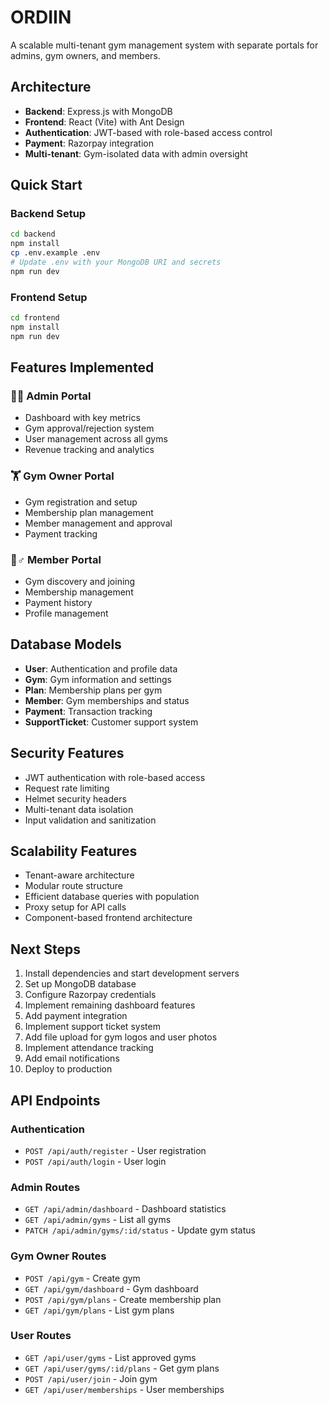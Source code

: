 # ORDIIN

A scalable multi-tenant gym management system with separate portals for admins, gym owners, and members.

## Architecture

- **Backend**: Express.js with MongoDB
- **Frontend**: React (Vite) with Ant Design
- **Authentication**: JWT-based with role-based access control
- **Payment**: Razorpay integration
- **Multi-tenant**: Gym-isolated data with admin oversight

## Quick Start

### Backend Setup
```bash
cd backend
npm install
cp .env.example .env
# Update .env with your MongoDB URI and secrets
npm run dev
```

### Frontend Setup
```bash
cd frontend
npm install
npm run dev
```

## Features Implemented

### 🧑💼 Admin Portal
- Dashboard with key metrics
- Gym approval/rejection system
- User management across all gyms
- Revenue tracking and analytics

### 🏋️ Gym Owner Portal
- Gym registration and setup
- Membership plan management
- Member management and approval
- Payment tracking

### 🧍♂️ Member Portal
- Gym discovery and joining
- Membership management
- Payment history
- Profile management

## Database Models

- **User**: Authentication and profile data
- **Gym**: Gym information and settings
- **Plan**: Membership plans per gym
- **Member**: Gym memberships and status
- **Payment**: Transaction tracking
- **SupportTicket**: Customer support system

## Security Features

- JWT authentication with role-based access
- Request rate limiting
- Helmet security headers
- Multi-tenant data isolation
- Input validation and sanitization

## Scalability Features

- Tenant-aware architecture
- Modular route structure
- Efficient database queries with population
- Proxy setup for API calls
- Component-based frontend architecture

## Next Steps

1. Install dependencies and start development servers
2. Set up MongoDB database
3. Configure Razorpay credentials
4. Implement remaining dashboard features
5. Add payment integration
6. Implement support ticket system
7. Add file upload for gym logos and user photos
8. Implement attendance tracking
9. Add email notifications
10. Deploy to production

## API Endpoints

### Authentication
- `POST /api/auth/register` - User registration
- `POST /api/auth/login` - User login

### Admin Routes
- `GET /api/admin/dashboard` - Dashboard statistics
- `GET /api/admin/gyms` - List all gyms
- `PATCH /api/admin/gyms/:id/status` - Update gym status

### Gym Owner Routes
- `POST /api/gym` - Create gym
- `GET /api/gym/dashboard` - Gym dashboard
- `POST /api/gym/plans` - Create membership plan
- `GET /api/gym/plans` - List gym plans

### User Routes
- `GET /api/user/gyms` - List approved gyms
- `GET /api/user/gyms/:id/plans` - Get gym plans
- `POST /api/user/join` - Join gym
- `GET /api/user/memberships` - User memberships